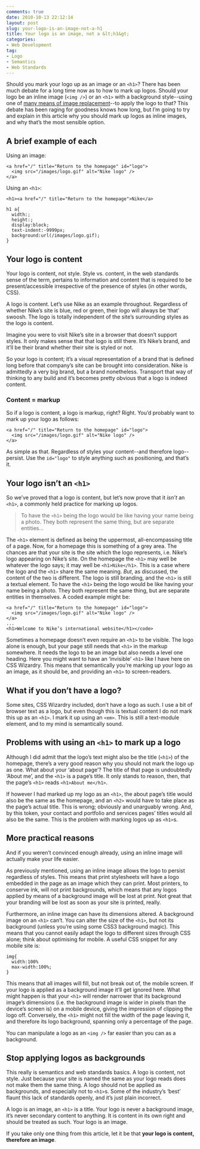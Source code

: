 ```yaml
---
comments: true
date: 2010-10-13 22:12:14
layout: post
slug: your-logo-is-an-image-not-a-h1
title: Your logo is an image, not a &lt;h1&gt;
categories:
- Web Development
tag:
- Logo
- Semantics
- Web Standards
---
```


Should you mark your logo up as an image or an `<h1>`? There has been much
debate for a long time now as to how to mark up logos. Should your logo be an
inline image (`<img />`) or an `<h1>` with a background style--using one of
[many means of image
replacement](http://www.mezzoblue.com/tests/revised-image-replacement/)--to
apply the logo to that? This debate has been raging for goodness knows how long,
but I’m going to try and explain in this article why you should mark up logos as
inline images, and why that’s the most sensible option.

## A brief example of each

Using an image:

    <a href="/" title="Return to the homepage" id="logo">
      <img src="/images/logo.gif" alt="Nike logo" />
    </a>

Using an `<h1>`:

    <h1><a href="/" title="Return to the homepage">Nike</a>

    h1 a{
      width:;
      height:;
      display:block;
      text-indent:-9999px;
      background:url(/images/logo.gif);
    }

## Your logo is content

Your logo is content, not style. Style vs. content, in the web standards sense
of the term, pertains to information and content that is required to be
present/accessible irrespective of the presence of styles (in other words, CSS).

A logo is content. Let’s use Nike as an example throughout. Regardless of
whether Nike’s site is blue, red or green, their logo will always be ‘that’
swoosh. The logo is totally independent of the site’s surrounding styles as the
logo is content.

Imagine you were to visit Nike’s site in a browser that doesn’t support styles.
It only makes sense that that logo is still there. It’s Nike’s brand, and it’ll
be their brand whether their site is styled or not.

So your logo is content; it’s a visual representation of a brand that is defined
long before that company’s site can be brought into consideration. Nike is
admittedly a very big brand, but a brand nonetheless. Transport that way of
thinking to any build and it’s becomes pretty obvious that a logo is indeed
content.

### Content = markup

So if a logo is content, a logo is markup, right? Right. You’d probably want to
mark up your logo as follows:

    <a href="/" title="Return to the homepage" id="logo">
      <img src="/images/logo.gif" alt="Nike logo" />
    </a>

As simple as that. Regardless of styles your content--and therefore
logo--persist. Use the `id="logo"` to style anything such as positioning, and
that’s it.

## Your logo isn’t an `<h1>`

So we’ve proved that a logo is content, but let’s now prove that it _isn’t_ an
`<h1>`, a commonly held practice for marking up logos.

> To have the `<h1>` being the logo would be like having your name being a photo. They both represent the same thing, but are separate entities…

The `<h1>` element is defined as being the uppermost, all-encompassing title of
a page. Now, for a homepage this is something of a grey area. The chances are
that your site is the site which the logo represents, i.e. Nike’s logo appearing
on Nike’s site. On the homepage the `<h1>` may well be whatever the logo says;
it may well be `<h1>Nike</h1>`. This is a case where the logo and the `<h1>`
share the same meaning. _But_, as discussed, the content of the two is
different. The logo is still branding, and the `<h1>` is still a textual
element. To have the `<h1>` being the logo would be like having your name being
a photo. They both represent the same thing, but are separate entities in
themselves. A coded example might be:

    <a href="/" title="Return to the homepage" id="logo">
      <img src="/images/logo.gif" alt="Nike logo" />
    </a>
    ...
    <h1>Welcome to Nike’s international website</h1></code>

Sometimes a homepage doesn’t even require an `<h1>` to be visible. The logo
alone is enough, but your page still needs that `<h1>` in the markup somewhere.
It needs the logo to be an image but also needs a level one heading. Here you
might want to have an ‘invisible’ `<h1>` like I have here on CSS Wizardry. This
means that semantically you’re marking up your logo as an image, as it should
be, and providing an `<h1>` to screen-readers.

## What if you don’t have a logo?

Some sites, CSS Wizardry included, don’t have a logo as such. I use a bit of
browser text as a logo, but even though this is textual content I do not mark
this up as an `<h1>`. I mark it up using an `<em>`. This is still a text-module
element, and to my mind is semantically sound.

## Problems with using an `<h1>` to mark up a logo

Although I did admit that the logo’s text might also be the title (`<h1>`) of
the homepage, there’s a very good reason why you should not mark the logo up as
one. What about your ‘about page’? The title of that page is undoubtedly ‘About
me’, and the `<h1>` is a page’s title. It only stands to reason, then, that the
page’s `<h1>` reads `<h1>About me</h1>`.

If however I had marked up my logo as an `<h1>`, the about page’s title would
also be the same as the homepage, and an `<h2>` would have to take place as the
page’s actual title. This is wrong; obviously and unarguably wrong. And, by this
token, your contact and portfolio and services pages’ titles would all also be
the same. This is the problem with marking logos up as `<h1>`s.

## More practical reasons

And if you weren’t convinced enough already, using an inline image will actually
make your life easier.

As previously mentioned, using an inline image allows  the logo to persist
regardless of styles. This means that print stylesheets will have a logo
embedded in the page as an image which they can print. Most printers, to
conserve ink, will not print backgrounds, which means that any logos applied by
means of a background image will be lost at print. Not great that your branding
will be lost as soon as your site is printed, really.

Furthermore, an inline image can have its dimensions altered. A background image
on an `<h1>` can’t. You can alter the size of the `<h1>`, but not its background
(unless you’re using some CSS3 background magic). This means that you cannot
easily adapt the logo to different sizes through CSS alone; think about
optimising for mobile. A useful CSS snippet for any mobile site is:

    img{
      width:100%
      max-width:100%;
    }

This means that all images will fill, but not break out of, the mobile screen.
If your logo is applied as a background image it’ll get ignored here. What might
happen is that your `<h1>` will render narrower that its background image’s
dimensions (i.e. the background image is wider in pixels than the device’s
screen is) on a mobile device, giving the impression of clipping the logo off.
Conversely, the `<h1>` might not fill the width of the page leaving it, and
therefore its logo background, spanning only a percentage of the page.

You can manipulate a logo as an `<img />` far easier than you can as a
background.

## Stop applying logos as backgrounds

This really is semantics and web standards basics. A logo is content, not style.
Just because your site is named the same as your logo reads does not make them
the same thing. A logo should not be applied as backgrounds, and especially not
to `<h1>`s. Some of the industry’s ‘best’ flaunt this lack of standards openly,
and it’s just plain incorrect.

A logo is an image, an `<h1>` is a title. Your logo is never a background image,
it’s never secondary content to anything. It is content in its own right and
should be treated as such. Your logo is an image.

If you take only one thing from this article, let it be that **your logo is
content, therefore an image**.
